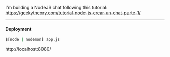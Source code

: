 I'm building a NodeJS chat following this tutorial: https://geekytheory.com/tutorial-node-js-crear-un-chat-parte-1/

_______________
#### Deployment
``` bash
$[node | nodemon] app.js
```
http://localhost:8080/
